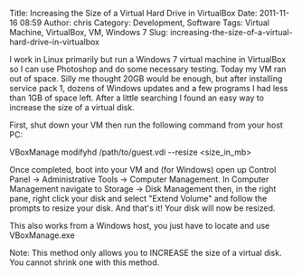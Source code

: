 Title: Increasing the Size of a Virtual Hard Drive in VirtualBox
Date: 2011-11-16 08:59
Author: chris
Category: Development, Software
Tags: Virtual Machine, VirtualBox, VM, Windows 7
Slug: increasing-the-size-of-a-virtual-hard-drive-in-virtualbox

I work in Linux primarily but run a Windows 7 virtual machine in
VirtualBox so I can use Photoshop and do some necessary testing. Today
my VM ran out of space. Silly me thought 20GB would be enough, but after
installing service pack 1, dozens of Windows updates and a few programs
I had less than 1GB of space left. After a little searching I found an
easy way to increase the size of a virtual disk.

<!--more-->  
First, shut down your VM then run the following command from your host
PC:

VBoxManage modifyhd /path/to/guest.vdi --resize <size_in_mb>

Once completed, boot into your VM and (for Windows) open up Control
Panel -\> Administrative Tools -\> Computer Management. In Computer
Management navigate to Storage -\> Disk Management then, in the right
pane, right click your disk and select "Extend Volume" and follow the
prompts to resize your disk. And that's it! Your disk will now be
resized.

This also works from a Windows host, you just have to locate and use
VBoxManage.exe

Note: This method only allows you to INCREASE the size of a virtual
disk. You cannot shrink one with this method.
